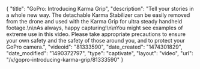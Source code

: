 {
    "title": "GoPro: Introducing Karma Grip",
    "description": "Tell your stories in a whole new way. The detachable Karma Stabilizer can be easily removed from the drone and used with the Karma Grip for ultra steady handheld footage.\n\nAs always, happy capturing!\n\nYou might see examples of extreme use in this video. Please take appropriate precautions to ensure your own safety and the safety of those around you, and to protect your GoPro camera.",
    "videoid": "81333590",
    "date_created": "1474301829",
    "date_modified": "1490372797",
    "type": "captivate",
    "layout": "video",
    "url": "\/v\/gopro-introducing-karma-grip\/81333590"
}